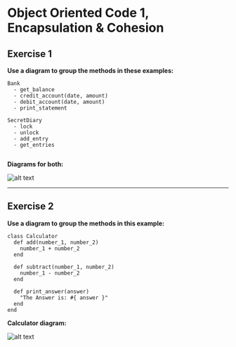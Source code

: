 # Object Oriented Code 1, Encapsulation & Cohesion

## Exercise 1

**Use a diagram to group the methods in these examples:**

```
Bank
  - get_balance
  - credit_account(date, amount)
  - debit_account(date, amount)
  - print_statement

```

```
SecretDiary
  - lock
  - unlock
  - add_entry
  - get_entries
  
```

**Diagrams for both:**

![alt text](http://res.cloudinary.com/dani-devs-and-designs/image/upload/v1531908112/OOC__Encapsulation_Cohesion_1_g3db4h.jpg)

----------------------

## Exercise 2

**Use a diagram to group the methods in this example:**


```
class Calculator
  def add(number_1, number_2)
    number_1 + number_2
  end

  def subtract(number_1, number_2)
    number_1 - number_2
  end

  def print_answer(answer)
    "The Answer is: #{ answer }"
  end
end
```

**Calculator diagram:**

![alt text](http://res.cloudinary.com/dani-devs-and-designs/image/upload/v1531909441/Calculator_Diagram_z4etth.jpg)
